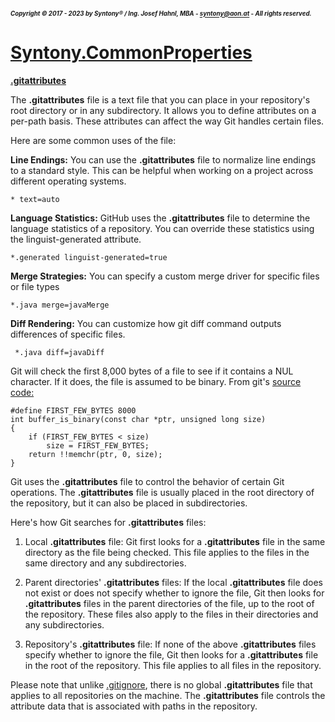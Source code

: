 ##### <sub><sub>Copyright &copy; 2017 - 2023 by Syntony&reg; / Ing. Josef Hahnl, MBA - syntony@aon.at - All rights reserved.</sub></sub>
# [Syntony.CommonProperties](./../README.md)

<a name="gitattributes"/>[**.gitattributes**](https://git-scm.com/docs/gitattributes)

The **.gitattributes** file is a text file that you can place in your repository's root directory or in any subdirectory. 
It allows you to define attributes on a per-path basis. These attributes can affect the way Git handles certain files. 

Here are some common uses of the  file:

**Line Endings:** You can use the **.gitattributes** file to normalize line endings to a standard style. 
This can be helpful when working on a project across different operating systems.
```
* text=auto
```

**Language Statistics:** GitHub uses the **.gitattributes** file to determine the language statistics of a repository. 
You can override these statistics using the linguist-generated attribute.
```
*.generated linguist-generated=true
```

**Merge Strategies:** You can specify a custom merge driver for specific files or file types
```
*.java merge=javaMerge
```

**Diff Rendering:** You can customize how git diff command outputs differences of specific files.
```
 *.java diff=javaDiff
```

Git will check the first 8,000 bytes of a file to see if it contains a NUL character. If it does, the file is assumed to be binary.
From git's [source code:](https://github.com/git/git/blob/9c9b961d7eb15fb583a2a812088713a68a85f1c0/xdiff-interface.c#L187-L193)
```
#define FIRST_FEW_BYTES 8000
int buffer_is_binary(const char *ptr, unsigned long size)
{
    if (FIRST_FEW_BYTES < size)
        size = FIRST_FEW_BYTES;
    return !!memchr(ptr, 0, size);
}
```

Git uses the **.gitattributes** file to control the behavior of certain Git operations. The **.gitattributes** file is usually placed in the root directory of the repository, but it can also be placed in subdirectories. 

Here's how Git searches for **.gitattributes** files:

1. Local **.gitattributes** file: Git first looks for a **.gitattributes** file in the same directory as the file being checked. This file applies to the files in the same directory and any subdirectories.

2. Parent directories' **.gitattributes** files: If the local **.gitattributes** file does not exist or does not specify whether to ignore the file, Git then looks for **.gitattributes** files in the parent directories of the file, up to the root of the repository. These files also apply to the files in their directories and any subdirectories.

3. Repository's **.gitattributes** file: If none of the above **.gitattributes** files specify whether to ignore the file, Git then looks for a **.gitattributes** file in the root of the repository. This file applies to all files in the repository.

Please note that unlike [.gitignore](README.Gitignore.md), there is no global **.gitattributes** file that applies to all repositories on the machine. The **.gitattributes** file controls the attribute data that is associated with paths in the repository.
